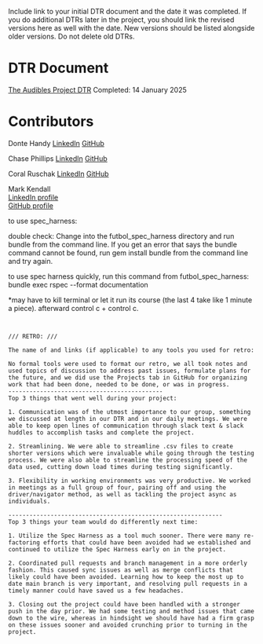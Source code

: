 <!-- # Futbol

Starter repository for the [Turing School](https://turing.edu/) Futbol project.

Deliverables
Your iteration deliverable is to create a README with the following. As you craft your answers, consider how you might talk about these same topics in a job interview after you graduate.

A 1-2 summary or bullet points outlining your plan for check-ins throughout the duration of the project.

A 2-4 sentence summary of your plan for project organization and workflow. This can include bullet points. If you plan to use a project management tool, please include a link to your project board.

A 2-3 sentence summary describing the different approaches your group discussed for project organization and how you collectively made a decision on which to use.

A 2-3 sentence summary describing your approach to the code design. -->

Include link to your initial DTR document and the date it was completed. If you do additional DTRs later in the project, you should link the revised versions here as well with the date. New versions should be listed alongside older versions. Do not delete old DTRs.
# DTR Document #

[The Audibles Project DTR](https://docs.google.com/document/d/1dS02D4JhDYynw1QMaruTkvfiAfEL96Kf5MeP3zYjDWQ/edit?tab=t.0)
Completed: 14 January 2025

# Contributors #

Donte Handy 
[LinkedIn](https://www.linkedin.com/in/dontehandy/)
[GitHub](https://github.com/dontehandy)

Chase Phillips
[LinkedIn](https://www.linkedin.com/in/chase-phillips-001302111/)
[GitHub](https://github.com/ChasePhillips89)

Coral Ruschak
[LinkedIn](https://www.linkedin.com/in/coral-ruschak-682898170/)
[GitHub](https://github.com/Coralruschak)

Mark Kendall  
[LinkedIn profile](https://www.linkedin.com/in/mark-kendall-786b0b2a8/)  
[GitHub profile](https://github.com/mkendall42)  



to use spec_harness:

double check: Change into the futbol_spec_harness directory and run bundle from the command line. If you get an error that says the bundle command cannot be found, run gem install bundle from the command line and try again.

to use spec harness quickly, run this command from futbol_spec_harness: bundle exec rspec --format documentation 

*may have to kill terminal or let it run its course (the last 4 take like 1 minute a piece). afterward control c + control c. 
```


/// RETRO: ///

The name of and links (if applicable) to any tools you used for retro: 

No formal tools were used to format our retro, we all took notes and used topics of discussion to address past issues, formulate plans for the future, and we did use the Projects tab in GitHub for organizing work that had been done, needed to be done, or was in progress.
--------------------------------------------
Top 3 things that went well during your project:

1. Communication was of the utmost importance to our group, something we discussed at length in our DTR and in our daily meetings. We were able to keep open lines of communication through slack text & slack huddles to accomplish tasks and complete the project.

2. Streamlining. We were able to streamline .csv files to create shorter versions which were invaluable while going through the testing process. We were also able to streamline the processing speed of the data used, cutting down load times during testing significantly.

3. Flexibility in working environments was very productive. We worked in meetings as a full group of four, pairing off and using the driver/navigator method, as well as tackling the project async as individuals. 

-------------------------------------------------------------
Top 3 things your team would do differently next time:

1. Utilize the Spec Harness as a tool much sooner. There were many re-factoring efforts that could have been avoided had we established and continued to utilize the Spec Harness early on in the project.

2. Coordinated pull requests and branch management in a more orderly fashion. This caused sync issues as well as merge conflicts that likely could have been avoided. Learning how to keep the most up to date main branch is very important, and resolving pull requests in a timely manner could have saved us a few headaches.

3. Closing out the project could have been handled with a stronger push in the day prior. We had some testing and method issues that came down to the wire, whereas in hindsight we should have had a firm grasp on these issues sooner and avoided crunching prior to turning in the project.
